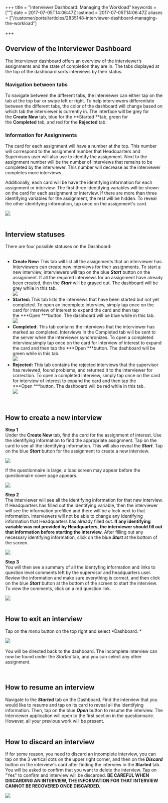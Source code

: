 +++
title = "Interviewer Dashboard: Managing the Workload"
keywords = [""]
date = 2017-07-05T14:06:47Z
lastmod = 2017-07-05T14:06:47Z
aliases = ["/customer/portal/articles/2835148-interviewer-dashboard-managing-the-workload"]

+++

Overview of the Interviewer Dashboard
-------------------------------------

  
The Interviewer dashboard offers an overview of the interviewer’s
assignments and the state of completion they are in. The tabs displayed
at the top of the dashboard sorts interviews by their status.

### Navigation between tabs

To navigate between the different tabs, the interviewer can either tap
on the tab at the top bar or swipe left or right. To help interviewers
differentiate between the different tabs, the color of the dashboard
will change based on which tab the interviewer is currently in. The
interface will be grey for the **Create New** tab, blue for
the **Started **tab, green for the **Completed** tab, and red for
the **Rejected** tab.

### Information for Assignments

The card for each assignment will have a number at the top. This number
will correspond to the assignment number that Headquarters and
Supervisors user will also use to identify the assignment. Next to the
assignment number will be the number of interviews that remains to be
completed by the interviewer. This number will decrease as the
interviewer completes more interviews.  
  
Additionally, each card will be have the identifying information for
each assignment or interview. The first three identifying variables will
be shown on the card for each assignment or interview. If there are more
than three identifying variables for the assignment, the rest will be
hidden. To reveal the other identifying information, tap once on the
assignment's card.   
  
![](/images/829633.png)  
 

Interview statuses
------------------

  
There are four possible statuses on the Dashboard:  
 

-   **Create New:** This tab will list all the assignments that an
    interviewer has. Interviewers can create new interviews for their
    assignments. To start a new interview, interviewers will tap on the
    blue ***Start*** button on the assignment. If all the required
    interviews for an assignment have already been created, then the
    ***Start*** will be grayed out. The dashboard will be grey while in
    this tab.  
    ![](/images/829847.png)
-   **Started:** This tab lists the interviews that have been started
    but not yet completed. To open an incomplete interview, simply tap
    once on the card for interview of interest to expand the card and
    then tap the ***Open ***​button. The dashboard will be blue while in
    this tab.  
    ![](/images/829853.png)
-   **Completed:** This tab contains the interviews that the interviewer
    has marked as completed. Interviews in the Completed tab will be
    sent to the server when the interviewer synchronizes. To open a
    completed interview,simply tap once on the card for interview of
    interest to expand the card and then tap the ***Open ***​button. The
    dashboard will be green while in this tab.  
    ![](/images/829855.png)
-   **Rejected:** This tab contains the rejected interviews that the
    supervisor has reviewed, found problems, and returned it to the
    interviewer for correction. To open a completed interview, simply
    tap once on the card for interview of interest to expand the card
    and then tap the ***Open ***button. The dashboard will be red while
    in this tab.  
    ![](/images/829857.png)

 

How to create a new interview
-----------------------------

  
**Step 1**  
Under the **Create New** tab, find the card for the assignment of
interest. Use the identifying information to find the appropriate
assignment. Tap on the card to see all the identifying information. This
will also reveal the ***Start***. Tap on the blue ***Start*** button for
the assignment to create a new interview.  
  
![](/images/829861.png)  
  
If the questionnaire is large, a load screen may appear before the
questionnaire cover page appears.  
  
![](/images/658219.png)  
  
  
**Step 2**  
The interviewer will see all the identifying information for that new
interview. If Headquarters has filled out the identifying variable, then
the interviewer will see the information prefilled and there will be a
lock next to that information. Interviewers will not be able to change
any identifying information that Headquarters has already filled out.
**If any identifying variable was not provided by Headquarters, the
interviewer should fill out that information before starting the
interview.** After filling out any necessary identifying information,
click on the blue ***Start*** at the bottom of the screen.  
  
![](/images/794990.png)  
  
**Step 3**  
You will then see a summary of all the identyfing information and links
to question level comments left by the supervisor and headquarters user.
Review the information and make sure everything is correct, and then
click on the blue ***Start*** button at the bottom of the screen to
start the interview. To view the comments, click on a red question
link.   
  
![](/images/794991.png)  
 

How to exit an interview
------------------------

  
Tap on the *menu* button on the top right and select *Dashboard. *  
  
  
![](/images/658231.png)  
   
You will be directed back to the dashboard. The incomplete interview can
now be found under the *Started* tab, and you can select any other
assignment.  
  
 

How to resume an interview
--------------------------

Navigate to the ***Started*** tab on the Dashboard. Find the interview
that you would like to resume and tap on its card to reveal all the
identifying information. Then, tap on the blue ***Open*** button to
resume the interview. The Interviewer application will open to the first
section in the questionnaire. However, all your previous work will be
present.  
 

How to discard an interview
---------------------------

If for some reason, you need to discard an incomplete interview, you can
tap on the 3 vertical dots on the upper right corner, and then on
the ***Discard*** button on the interview's card after finding the
interview in the **Started** tab. You will be asked to confirm that you
want to delete the interview. Tap on "Yes" to confirm and interview will
be discarded. **BE CAREFUL WHEN DISCARDING AN INTERVIEW, THE INFORMATION
FOR THAT INTERVIEW CANNOT BE RECOVERED ONCE DISCARDED.**  
  
![](/images/829637.png)
